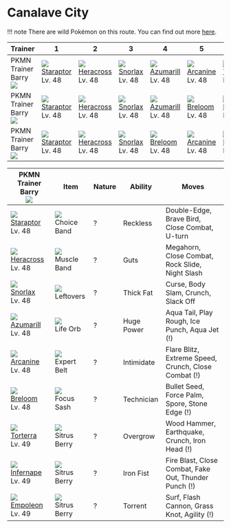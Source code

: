 # Canalave City

!!! note
    There are wild Pokémon on this route. You can find out more [here](../../wild_pokemon/canalave_city/).


Trainer                          | 1                                 | 2                                 | 3                               | 4                                 | 5                                | 6
---                              | ---                               | ---                               | ---                             | ---                               | ---                              | ---
PKMN Trainer Barry<br>![][barry] | ![][398]<br>[Staraptor]<br>Lv. 48 | ![][214]<br>[Heracross]<br>Lv. 48 | ![][143]<br>[Snorlax]<br>Lv. 48 | ![][184]<br>[Azumarill]<br>Lv. 48 | ![][059]<br>[Arcanine]<br>Lv. 48 | ![][389]<br>[Torterra]<br>Lv. 49
PKMN Trainer Barry<br>![][barry] | ![][398]<br>[Staraptor]<br>Lv. 48 | ![][214]<br>[Heracross]<br>Lv. 48 | ![][143]<br>[Snorlax]<br>Lv. 48 | ![][184]<br>[Azumarill]<br>Lv. 48 | ![][286]<br>[Breloom]<br>Lv. 48  | ![][392]<br>[Infernape]<br>Lv. 49
PKMN Trainer Barry<br>![][barry] | ![][398]<br>[Staraptor]<br>Lv. 48 | ![][214]<br>[Heracross]<br>Lv. 48 | ![][143]<br>[Snorlax]<br>Lv. 48 | ![][286]<br>[Breloom]<br>Lv. 48   | ![][059]<br>[Arcanine]<br>Lv. 48 | ![][395]<br>[Empoleon]<br>Lv. 49

PKMN Trainer Barry<br>![][barry]  | Item                              | Nature | Ability    | Moves
---                               | ---                               | ---    | ---        | ---
![][398]<br>[Staraptor]<br>Lv. 48 | ![][choice-band]<br>Choice Band   | ?      | Reckless   | Double-Edge, Brave Bird, Close Combat, U-turn
![][214]<br>[Heracross]<br>Lv. 48 | ![][muscle-band]<br>Muscle Band   | ?      | Guts       | Megahorn, Close Combat, Rock Slide, Night Slash
![][143]<br>[Snorlax]<br>Lv. 48   | ![][leftovers]<br>Leftovers       | ?      | Thick Fat  | Curse, Body Slam, Crunch, Slack Off
![][184]<br>[Azumarill]<br>Lv. 48 | ![][life-orb]<br>Life Orb         | ?      | Huge Power | Aqua Tail, Play Rough, Ice Punch, Aqua Jet          (!)
![][059]<br>[Arcanine]<br>Lv. 48  | ![][expert-belt]<br>Expert Belt   | ?      | Intimidate | Flare Blitz, Extreme Speed, Crunch, Close Combat    (!)
![][286]<br>[Breloom]<br>Lv. 48   | ![][focus-sash]<br>Focus Sash     | ?      | Technician | Bullet Seed, Force Palm, Spore, Stone Edge          (!)
![][389]<br>[Torterra]<br>Lv. 49  | ![][sitrus-berry]<br>Sitrus Berry | ?      | Overgrow   | Wood Hammer, Earthquake, Crunch, Iron Head          (!)
![][392]<br>[Infernape]<br>Lv. 49 | ![][sitrus-berry]<br>Sitrus Berry | ?      | Iron Fist  | Fire Blast, Close Combat, Fake Out, Thunder Punch   (!)
![][395]<br>[Empoleon]<br>Lv. 49  | ![][sitrus-berry]<br>Sitrus Berry | ?      | Torrent    | Surf, Flash Cannon, Grass Knot, Agility             (!)

[Arcanine]: ../../pokemon_changes/059/
[Snorlax]: ../../pokemon_changes/143/
[Azumarill]: ../../pokemon_changes/184/
[Heracross]: ../../pokemon_changes/214/
[Breloom]: ../../pokemon_changes/286/
[Torterra]: ../../pokemon_changes/389/
[Infernape]: ../../pokemon_changes/392/
[Empoleon]: ../../pokemon_changes/395/
[Staraptor]: ../../pokemon_changes/398/
[choice-band]: ../img/items/choice-band.png
[expert-belt]: ../img/items/expert-belt.png
[focus-sash]: ../img/items/focus-sash.png
[leftovers]: ../img/items/leftovers.png
[life-orb]: ../img/items/life-orb.png
[muscle-band]: ../img/items/muscle-band.png
[sitrus-berry]: ../img/items/sitrus-berry.png
[059]: ../img/pokemon/059.png
[143]: ../img/pokemon/143.png
[184]: ../img/pokemon/184.png
[214]: ../img/pokemon/214.png
[286]: ../img/pokemon/286.png
[389]: ../img/pokemon/389.png
[392]: ../img/pokemon/392.png
[395]: ../img/pokemon/395.png
[398]: ../img/pokemon/398.png
[barry]: ../img/trainer/barry.png
